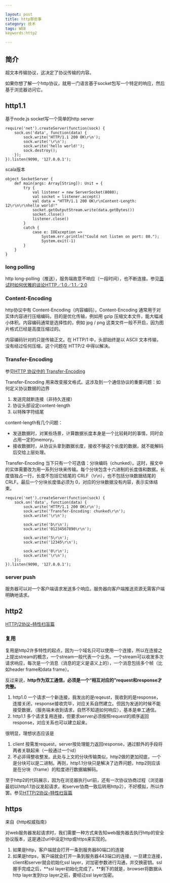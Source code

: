 ```yaml
---

layout: post
title: http那些事
category: 技术
tags: WEB
keywords:http2

---
```


## 简介 

超文本传输协议，这决定了协议传输的内容。

如果你想了解一个http协议，就用一门语言基于socket包写一个特定的响应，然后基于浏览器访问它。

## http1.1

基于node.js socket写一个简单的http server

	require('net').createServer(function(sock) {
	    sock.on('data', function(data) {
	        sock.write('HTTP/1.1 200 OK\r\n');
	        sock.write('\r\n');
	        sock.write('hello world!');
	        sock.destroy();
	    });
	}).listen(9090, '127.0.0.1');
	
scala版本

	object SocketServer {
	    def main(args: Array[String]): Unit = {
	        try {
	            val listener = new ServerSocket(8080);
	            val socket = listener.accept()
	            val data = "HTTP/1.1 200 OK\r\nContent-Length: 12\r\n\r\nhello world!"
	            socket.getOutputStream.write(data.getBytes())
	            socket.close()
	            listener.close()
	        }
	        catch {
	            case e: IOException =>
	                System.err.println("Could not listen on port: 80.");
	                System.exit(-1)
	        }
	    }
	}

### long polling

http long-polling（推送），服务端故意不响应（一段时间），也不断连接。参见[面试时如何优雅的谈论HTTP／1.0／1.1／2.0](http://www.jianshu.com/p/52d86558ca57)

### Content-Encoding

http协议中有 Content-Encoding（内容编码）。Content-Encoding 通常用于对实体内容进行压缩编码，目的是优化传输，例如用 gzip 压缩文本文件，能大幅减小体积。内容编码通常是选择性的，例如 jpg / png 这类文件一般不开启，因为图片格式已经是高度压缩过的。

内容编码针对的只是传输正文。在 HTTP/1 中，头部始终是以 ASCII 文本传输，没有经过任何压缩，这个问题在 HTTP/2 中得以解决。

### Transfer-Encoding

参见[HTTP 协议中的 Transfer-Encoding](https://imququ.com/post/transfer-encoding-header-in-http.html)

Transfer-Encoding 用来改变报文格式。这涉及到一个通信协议的重要问题：如何定义协议数据的边界

1. 发送完就断连接（非持久连接）
2. 协议头部设定content-length
3. 以特殊字符结尾

content-length有几个问题：

* 发送数据时，对某些场景，计算数据长度本身是一个比较耗时的事情，同时会占用一定的memory。
* 接收数据时，从协议头拿到数据长度，接收不够这个长度的数据，就不能解码后交给上层处理。

Transfer-Encoding 当下只有一个可选值：分块编码（chunked）。这时，报文中的实体需要改为用一系列分块来传输。每个分块包含十六进制的长度值和数据，长度值独占一行，长度不包括它结尾的 CRLF（\r\n），也不包括分块数据结尾的 CRLF。最后一个分块长度值必须为 0，对应的分块数据没有内容，表示实体结束。

	require('net').createServer(function(sock) {
	    sock.on('data', function(data) {
	        sock.write('HTTP/1.1 200 OK\r\n');
	        sock.write('Transfer-Encoding: chunked\r\n');
	        sock.write('\r\n');
	
	        sock.write('b\r\n');
	        sock.write('01234567890\r\n');
	
	        sock.write('5\r\n');
	        sock.write('12345\r\n');
	
	        sock.write('0\r\n');
	        sock.write('\r\n');
	    });
	}).listen(9090, '127.0.0.1');

### server push

服务器可以对一个客户端请求发送多个响应。服务器向客户端推送资源无需客户端明确地请求。

## http2

[HTTP/2协议–特性扫盲篇](http://www.cnblogs.com/yingsmirk/p/5248506.html)

### 复用

复用是http2许多特性的起点，因为一个域名只可以使用一个连接，所以在连接之上提出stream的概念，一个stream一般代表一个业务。一个stream可以收发多次请求响应，每次是一个消息（消息的定义是语义上的），一个消息包括多个帧（比如header frame和data frame）。

反过来说，**http作为双工通信，必须是一个“相互对应的”request和response才完整。**

1. http1.0 一个请求一个新连接，我发出的是reqeust，我收到的是response，连接关闭，response接收完毕，对应关系自然建立。但因为发送的时候不能接受数据，（服务端未收到请求，自然不知道如何响应），基本是单工通信。
2. http1.1 多个请求复用连接，但要求server必须按照request的顺序返回response，对应关系也可以建立起来。

很明显，理想状态应该是

1. client 按需发request，server按处理能力返回response，通过额外的手段将两者关联起来（一般通过一个id）
2. 不必非得整收整发。此处与上文的分块传输类似，http2做的更加彻底，一个是分块可以是二进制。再则，http1.1分块只是解决了边界问题，http2则应该是在分块（frame）的粒度进行数据编解码。

至于http2的代码展示，因为在浏览器执行url前，还有一次协议协商过程（浏览器最初以http1.1协议发起请求，和server协商一致后转用http2），不好模拟，所以作罢。参见[HTTP/2协议–特性扫盲篇](http://www.cnblogs.com/yingsmirk/p/5248506.html)

## https

来自《http权威指南》

对web服务器发起请求时，我们需要一种方式来告知web服务器去执行http的安全协议版本，这是通过url中设定http或https来实现的。

1. 如果是http，客户端就会打开一条到服务器80端口的连接
2. 如果是https，客户端就会打开一条到服务器443端口的连接，一旦建立连接，client和server就会初始化ssl layer，对加密参数进行沟通，并交换密钥。ssl握手完成之后，**ssl layer初始化完成了。**剩下的就是，browser将数据从http layer发到tcp layer之前，要经过ssl layer加密。

